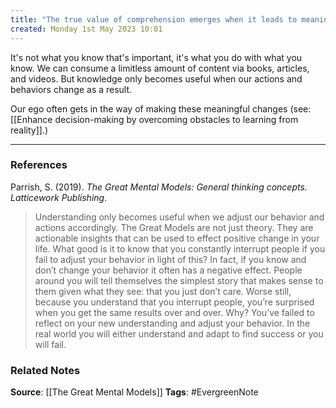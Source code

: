 ```yaml
---
title: "The true value of comprehension emerges when it leads to meaningful changes in our actions and behavior"
created: Monday 1st May 2023 10:01
---
```


It's not what you know that's important, it's what you do with what you know. We can consume a limitless amount of content via books, articles, and videos. But knowledge only becomes useful when our actions and behaviors change as a result. 

Our ego often gets in the way of making these meaningful changes (see: [[Enhance decision-making by overcoming obstacles to learning from reality]].)

---
### References

Parrish, S. (2019). _The Great Mental Models: General thinking concepts. Latticework Publishing_.

> Understanding only becomes useful when we adjust our behavior and actions accordingly. The Great Models are not just theory. They are actionable insights that can be used to effect positive change in your life. What good is it to know that you constantly interrupt people if you fail to adjust your behavior in light of this? In fact, if you know and don’t change your behavior it often has a negative effect. People around you will tell themselves the simplest story that makes sense to them given what they see: that you just don’t care. Worse still, because you understand that you interrupt people, you’re surprised when you get the same results over and over. Why? You’ve failed to reflect on your new understanding and adjust your behavior. In the real world you will either understand and adapt to find success or you will fail.


### Related Notes
**Source**: [[The Great Mental Models]]
**Tags**: #EvergreenNote


